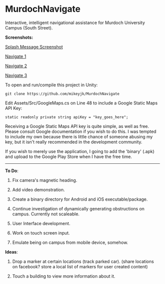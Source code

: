 MurdochNavigate
===============

Interactive, intelligent navigational assistance for Murdoch University Campus (South Street).

**Screenshots:**

[Splash Message Screenshot](https://raw.githubusercontent.com/mikeyjk/MurdochNavigate/master/Documentation/Images/splash.PNG)

[Navigate 1](https://raw.githubusercontent.com/mikeyjk/MurdochNavigate/master/Documentation/Images/navigate.PNG)

[Navigate 2](https://raw.githubusercontent.com/mikeyjk/MurdochNavigate/master/Documentation/Images/navigate2.PNG)

[Navigate 3](https://raw.githubusercontent.com/mikeyjk/MurdochNavigate/master/Documentation/Images/navigate3.PNG)

To open and run/compile this project in Unity:

    git clone https://github.com/mikeyjk/MurdochNavigate

Edit Assets/Src/GoogleMaps.cs on Line 48 to include a Google Static Maps API Key:

    static readonly private string apiKey = "key_goes_here";

Receiving a Google Static Maps API key is quite simple, as well as free. Please consult Google documentation if you wish to do this. I was tempted to include my own because there is little chance of someone abusing my key, but it isn't really recommended in the development community.

If you wish to merely use the application, I going to add the 'binary' (.apk) and upload to the Google Play Store when I have the free time.

-------------------

**To Do**:

1) Fix camera's magnetic heading.

2) Add video demonstration.

3) Create a binary directory for Android and iOS executable/package.

4) Continue investigation of dynamically generating obstructions on campus. Currently not scaleable.

5) User Interface development.

6) Work on touch screen input.

7) Emulate being on campus from mobile device, somehow.

**Ideas**:

1) Drop a marker at certain locations (track parked car).
 (share locations on facebook? store a local list of markers for user created content)
 
2) Touch a building to view more information about it.

